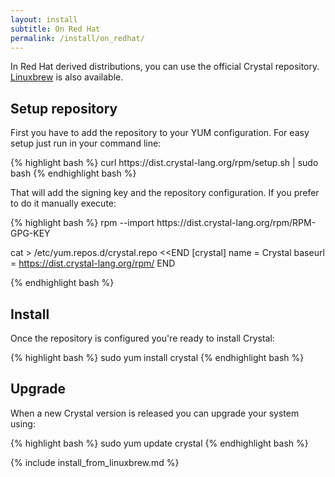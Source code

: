 ```yaml
---
layout: install
subtitle: On Red Hat
permalink: /install/on_redhat/
---
```


In Red Hat derived distributions, you can use the official Crystal repository.
[Linuxbrew](#linuxbrew) is also available.

## Setup repository

First you have to add the repository to your YUM configuration. For easy setup just run in your command line:

<div class="code_section">
{% highlight bash %}
curl https://dist.crystal-lang.org/rpm/setup.sh | sudo bash
{% endhighlight bash %}
</div>

That will add the signing key and the repository configuration. If you prefer to do it manually execute:

<div class="code_section">
{% highlight bash %}
rpm --import https://dist.crystal-lang.org/rpm/RPM-GPG-KEY

cat > /etc/yum.repos.d/crystal.repo <<END
[crystal]
name = Crystal
baseurl = https://dist.crystal-lang.org/rpm/
END

{% endhighlight bash %}
</div>

## Install
Once the repository is configured you're ready to install Crystal:

<div class="code_section">
{% highlight bash %}
sudo yum install crystal
{% endhighlight bash %}
</div>

## Upgrade

When a new Crystal version is released you can upgrade your system using:

<div class="code_section">
{% highlight bash %}
sudo yum update crystal
{% endhighlight bash %}
</div>

{% include install_from_linuxbrew.md %}
